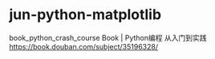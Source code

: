 # jun-python-matplotlib

book_python_crash_course
Book | Python编程 从入门到实践
https://book.douban.com/subject/35196328/